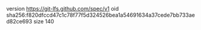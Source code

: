 version https://git-lfs.github.com/spec/v1
oid sha256:f820dfccd47c1c78f77f5d324526bea1a54691634a37cede7bb733aed82ce693
size 140
